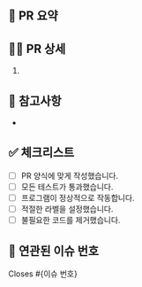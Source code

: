 ## 📄 PR 요약
> 

## ✍🏻 PR 상세
1. 

## 👀 참고사항
- 

## ✅ 체크리스트
- [ ] PR 양식에 맞게 작성했습니다.
- [ ] 모든 테스트가 통과했습니다.
- [ ] 프로그램이 정상적으로 작동합니다.
- [ ] 적절한 라벨을 설정했습니다.
- [ ] 불필요한 코드를 제거했습니다.

## 🚪 연관된 이슈 번호
Closes #{이슈 번호}
